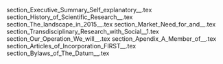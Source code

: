 section_Executive_Summary_Self_explanatory__.tex
section_History_of_Scientific_Research__.tex
section_The_landscape_in_2015__.tex
section_Market_Need_for_and__.tex
section_Transdisciplinary_Research_with_Social__1.tex
section_Our_Operation_We_will__.tex
section_Apendix_A_Member_of__.tex
section_Articles_of_Incorporation_FIRST__.tex
section_Bylaws_of_The_Datum__.tex